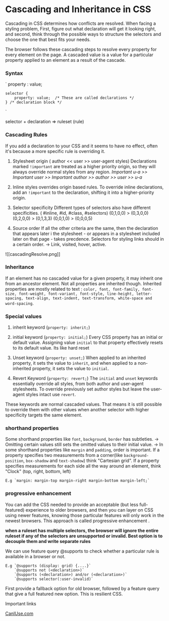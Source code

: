 # Cascading and Inheritance in CSS

Cascading in CSS determines how conflicts are resolved. When facing a styling problem, First, figure out what declaration will get it looking right, and second, think through the possible ways to structure the selectors and choose the one that best fits your needs.

The browser follows these cascading steps to resolve every property for every element on the page. A cascaded value is a value for a particular property applied to an element as a result of the cascade. 

### Syntax 
`
	property : value;

	selector {
		property: value;  /* These are called declarations */
	} /* declaration block */
`

selector + declaration => ruleset (rule)

### Cascading Rules

If you add a declaration to your CSS and it seems to have no effect, often it's because a more specific rule is overriding it. 

1. Stylesheet origin ( author << user >>  user-agent styles)
		Declarations marked `!important` are treated as a higher priority origin, so they will always override normal styles from any region. 
		 *Important u-a >> Important user >> Important author >> author >> user >> u-a*

2. Inline styles overrides origin based rules. 
		To override inline declarations, add an `!important` to the declaration, shifting it into a higher-priority origin.  
		
3.  Selector specificity 
		 Different types of selectors also have different specificities. 
		 ( #inline, #id, #class, #selectors)
		 (0,1,0,0) > (0,3,0,0)
		 (0,2,0,0) > (0,1,3,3)
		 (0,0,1,0) > (0,0,0,5)

4. Source order
		 If all the other criteria are the same, then the declaration that appears later i the stylesheet - or appears in a stylesheet included later on that page - takes precdence.
		 Selectors for styling links should in a certain order. -> Link, visited, hover, active.

![[cascadingResolve.png]]


### Inheritance 

If an element has no cascaded value for a given property, it may inherit one from an ancestor element. Not all properties are inherited though.  Inherited properties are mostly related to text : `color, font, font-family, font-size, font-weight, font-variant, font-style, line-height, letter-spacing, text-align, text-indent, text-transform, white-space and word-spacing`.

### Special values

1. inherit keyword (`property: inherit;`)
2. initial keyword (`property: initial;`)
		Every CSS property has an initial or default value. Assigning value `initial` to that property effectively resets to its default value. Its like hard reset
3. Unset keyword (`property: unset;`)
		When applied to an inherited property, it sets the value to `inherit`, and when applied to a non-inherited property, it sets the value to `initial`.

4. Revert Keyword (`property: revert;`)
		The `initial` and `unset` keywords essentially override all styles, from both author and user-agent stylesheets. To override previously set author styles but leave the user-agent styles intact use `revert`.

These keywords are normal cascaded values. That means it is still possible to override them with other values when another selector with higher specificity targets the same element.

### shorthand properties

Some shorthand properties like `font`, `background`, `border` has subtleties.
-> Omitting certain values still sets the omitted values to their initial value.
-> In some shorthand properties like `margin` and `padding`, order is important. If a property specifies two measurements from a corner(like `background-position`, `box-shadow` and `text-shadow`) think "Cartesian grid". If a property specifies measurements for each side all the way around an element, think "Clock" (top, right, bottom, left)

	E.g `margin: margin-top margin-right margin-bottom margin-left;`


### progressive enhancement

You can add the CSS needed to provide an acceptable (but less full-featured) experience to older browsers, and then you can layer on CSS using newer features, knowing those particular features will only work in the newest browsers. This approach is called progressive enhancement .

**when a ruleset has multiple selectors, the browser will ignore the entire ruleset if any of the selectors are unsupported or invalid. Best option is to decouple them and write separate rules**

We can use feature query @supports to check whether a particular rule is available in a browser or not.

	E.g `@supports (display: grid) {....}`
		`@supports not (<declaration>)`
		`@supports (<declaration>) and/or (<declaration>)`
		`@supports selector(:user-invalid)`

First provide a fallback option for old browser, followed by a feature query that give a full featured new option. This is resilient CSS. 

Important links

<a href="https://caniuse.com/"> CanIUse.com </a>



